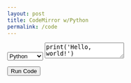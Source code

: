 ```yaml
---
layout: post
title: CodeMirror w/Python 
permalink: /code
---
```


<!-- CodeMirror CSS from CDN -->
<link rel="stylesheet" href="https://cdnjs.cloudflare.com/ajax/libs/codemirror/5.65.16/codemirror.min.css">
<link rel="stylesheet" href="https://cdnjs.cloudflare.com/ajax/libs/codemirror/5.65.16/theme/darcula.min.css">

<!-- CodeMirror JS from CDN -->
<script src="https://cdnjs.cloudflare.com/ajax/libs/codemirror/5.65.16/codemirror.min.js"></script>
<script src="https://cdnjs.cloudflare.com/ajax/libs/codemirror/5.65.16/mode/python/python.min.js"></script>

<select onchange="selectLanguage(this)">
  <option value="python">Python</option>
  <option value="javascript">Javascript</option>
  <option value="html">HTML</option>
</select>

<textarea id="editor">print('Hello, world!')</textarea>
<button id="runBtn">Run Code</button>
<pre id="output"></pre>

<script>
  document.addEventListener("DOMContentLoaded", function() {
    var editor = CodeMirror.fromTextArea(document.getElementById("editor"), {
      lineNumbers: true,
      mode: "python",
      theme: "darcula"
    });

    document.getElementById("runBtn").onclick = function() {
      const code = editor.getValue();
      const outputDiv = document.getElementById("output");
      outputDiv.textContent = "⏳ Running...";
      fetch("https://emkc.org/api/v2/piston/execute", {
        method: "POST",
        headers: { "Content-Type": "application/json" },
        body: JSON.stringify({
          language: "python",
          version: "3.10.0",
          files: [{ name: "main.py", content: code }]
        })
      })
      .then(resp => resp.json())
      .then(result => {
        if (result.run && result.run.output) outputDiv.textContent = result.run.output;
        else if (result.run && result.run.stdout) outputDiv.textContent = result.run.stdout;
        else outputDiv.textContent = "[no output]";
      })
      .catch(e => {
        outputDiv.textContent = "⚠️ " + e;
      });
    };

    function selectLanguage(x) {
      editor.setOption(x);
    }
  });
</script>
